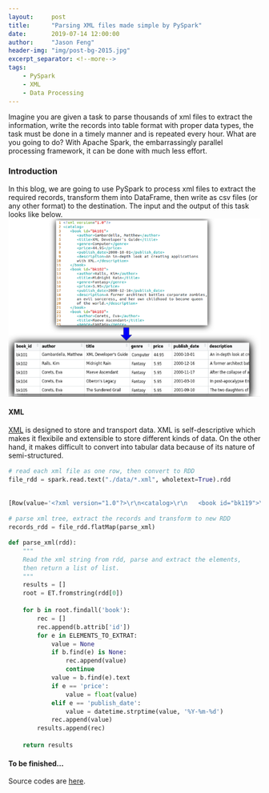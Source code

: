 ```yaml
---
layout:     post
title:      "Parsing XML files made simple by PySpark"
date:       2019-07-14 12:00:00
author:     "Jason Feng"
header-img: "img/post-bg-2015.jpg"
excerpt_separator: <!--more-->
tags:
    - PySpark
    - XML
    - Data Processing
---
```


Imagine you are given a task to parse thousands of xml files to extract the information, write the records into table format with proper data types, the task must be done in a timely manner and is repeated every hour. What are you going to do? With Apache Spark, the embarrassingly parallel processing framework, it can be done with much less effort.

<!--more-->

### Introduction
In this blog, we are going to use PySpark to process xml files to extract the required records, transform them into DataFrame, then write as csv files (or any other format) to the destination. The input and the output of this task looks like below.
![](/img/xml-2-dataframe-2019-07-20.png)

#### XML
[XML](https://www.w3schools.com/xml/xml_whatis.asp) is designed to store and transport data. XML is self-descriptive which makes it flexibile and extensible to store different kinds of data. On the other hand, it makes difficult to convert into tabular data because of its nature of semi-structured.

```python
# read each xml file as one row, then convert to RDD
file_rdd = spark.read.text("./data/*.xml", wholetext=True).rdd
```

```python

[Row(value='<?xml version="1.0"?>\r\n<catalog>\r\n   <book id="bk119">\r\n      <author>Feng, Jason</author>\r\n      <title>Playground</title>\r\n      <description>This is the place where Jason puts his fun stuff\r\n      mainly related with Python, R and GCP.</description>\r\n   </book>\r\n</catalog>')]
```

```python
# parse xml tree, extract the records and transform to new RDD
records_rdd = file_rdd.flatMap(parse_xml)
```

```python
def parse_xml(rdd):
    """
    Read the xml string from rdd, parse and extract the elements,
    then return a list of list.
    """
    results = []
    root = ET.fromstring(rdd[0])

    for b in root.findall('book'):
        rec = []
        rec.append(b.attrib['id'])
        for e in ELEMENTS_TO_EXTRAT:
            value = None
            if b.find(e) is None:
                rec.append(value)
                continue
            value = b.find(e).text
            if e == 'price':
                value = float(value)
            elif e == 'publish_date':
                value = datetime.strptime(value, '%Y-%m-%d')
            rec.append(value)
        results.append(rec)

    return results
```

#### To be finished...
Source codes are [here](https://github.com/q15928/python-snippets/blob/master/pyspark/parse-xml/xml-parse.py).